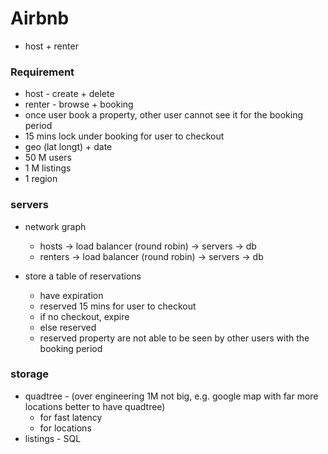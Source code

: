 
# Airbnb
- host + renter

### Requirement
- host - create + delete
- renter - browse + booking
- once user book a property, other user cannot see it for the booking period
- 15 mins lock under booking for user to checkout
- geo (lat longt) + date
- 50 M users
- 1 M listings
- 1 region

### servers
- network graph
  - hosts -> load balancer (round robin) -> servers -> db
  - renters -> load balancer (round robin) -> servers -> db

- store a table of reservations
  - have expiration
  - reserved 15 mins for user to checkout
  - if no checkout, expire
  - else reserved 
  - reserved property are not able to be seen by other users with the booking period

### storage
- quadtree - (over engineering 1M not big, e.g. google map with far more locations better to have quadtree)
  - for fast latency
  - for locations 
- listings - SQL
